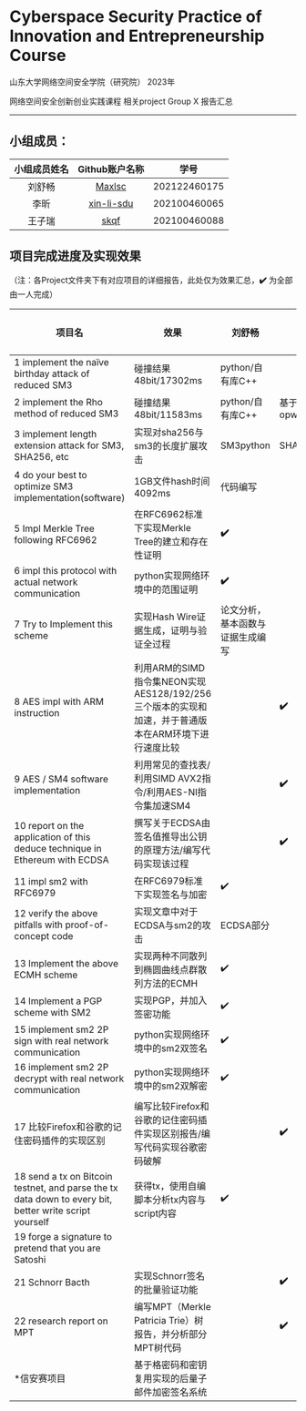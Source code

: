 # Cyberspace Security Practice of Innovation and Entrepreneurship Course

山东大学网络空间安全学院（研究院） 2023年

网络空间安全创新创业实践课程   相关project Group X 报告汇总

------

## 小组成员：

| 小组成员姓名 |                Github账户名称                | 学号         |
| :----------: | :------------------------------------------: | ------------ |
|    刘舒畅    |     [Maxlsc ](https://github.com/Maxlsc)     | 202122460175 |
|     李昕     | [xin-li-sdu ](https://github.com/xin-li-sdu) | 202100460065 |
|    王子瑞    |       [skqf ](https://github.com/skqf)       | 202100460088 |

## 项目完成进度及实现效果

（注：各Project文件夹下有对应项目的详细报告，此处仅为效果汇总，**✔️** 为全部由一人完成）

| 项目名 | 效果                                             | 刘舒畅                           | 李昕 | 王子瑞 |
| ------ | ------------------------------------------------ | -------------------------------- | ---- | ------ |
| 1 implement the naïve birthday attack of reduced SM3 | 碰撞结果48bit/17302ms                            | python/自有库C++                        |      |        |
| 2 implement the Rho method of reduced SM3 | 碰撞结果48bit/11583ms                            | python/自有库C++                 |   基于opwnsslC++   |        |
| 3 implement length extension attack for SM3, SHA256, etc | 实现对sha256与sm3的长度扩展攻击                  | SM3python                           |   SHA256python   |        |
| 4 do your best to optimize SM3 implementation(software) | 1GB文件hash时间4092ms                            | 代码编写                         |      |        |
| 5 Impl Merkle Tree following RFC6962 | 在RFC6962标准下实现Merkle Tree的建立和存在性证明 | **✔️**                            |      |        |
| 6 impl this protocol with actual network communication | python实现网络环境中的范围证明                   | **✔️**                            |      |        |
| 7 Try to Implement this scheme | 实现Hash Wire证据生成，证明与验证全过程          | 论文分析，基本函数与证据生成编写 |      |        |
| 8 AES impl with ARM instruction | 利用ARM的SIMD指令集NEON实现AES128/192/256三个版本的实现和加速，并于普通版本在ARM环境下进行速度比较 |         |   **✔️**    |        |
| 9 AES / SM4 software implementation | 利用常见的查找表/利用SIMD AVX2指令/利用AES-NI指令集加速SM4  |           |    **✔️**   |        |
| 10 report on the application of this deduce technique in Ethereum with ECDSA | 撰写关于ECDSA由签名值推导出公钥的原理方法/编写代码实现该过程       |                   |    **✔️**    |        |
| 11 impl sm2 with RFC6979 | 在RFC6979标准下实现签名与加密                    | ✔️                                |      |        |
| 12 verify the above pitfalls with proof-of-concept code | 实现文章中对于ECDSA与sm2的攻击                   | ECDSA部分                        |      |        |
| 13 Implement the above ECMH scheme | 实现两种不同散列到椭圆曲线点群散列方法的ECMH     | ✔️                                |      |        |
| 14 Implement a PGP scheme with SM2 | 实现PGP，并加入签密功能                          | ✔️                                |      |        |
| 15 implement sm2 2P sign with real network communication | python实现网络环境中的sm2双签名                  | ✔️                                |      |        |
| 16 implement sm2 2P decrypt with real network communication | python实现网络环境中的sm2双解密                  | ✔️                                |      |        |
| 17 比较Firefox和谷歌的记住密码插件的实现区别 | 编写比较Firefox和谷歌的记住密码插件实现区别报告/编写代码实现谷歌密码破解             |               |   **✔️**   |        |
| 18 send a tx on Bitcoin testnet, and parse the tx data down to every bit, better write script yourself | 获得tx，使用自编脚本分析tx内容与script内容       | ✔️                                |      |        |
| 19  forge a signature to pretend that you are Satoshi |                                                  |                                  |      |        |
| 21 Schnorr Bacth | 实现Schnorr签名的批量验证功能          |                  |    **✔️**    |        |
| 22 research report on MPT |  编写MPT（Merkle Patricia Trie）树报告，并分析部分MPT树代码      |                   |    **✔️**   |        |
| *信安赛项目 | 基于格密码和密钥复用实现的后量子邮件加密签名系统 | |  | |

